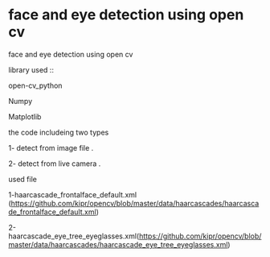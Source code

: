 # face and eye detection using open cv  
face and eye detection using open cv  

library used ::

open-cv_python 

Numpy

Matplotlib


the code includeing two types 

1- detect from image file .

2- detect from live camera .


used file

1-haarcascade_frontalface_default.xml (https://github.com/kipr/opencv/blob/master/data/haarcascades/haarcascade_frontalface_default.xml)


2-haarcascade_eye_tree_eyeglasses.xml(https://github.com/kipr/opencv/blob/master/data/haarcascades/haarcascade_eye_tree_eyeglasses.xml)
